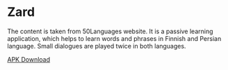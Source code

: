 # Zard


The content is taken from 50Languages website.
It is a passive learning application, which helps to learn words and phrases in Finnish and Persian language.
Small dialogues are played twice in both languages.



[APK Download](https://drive.google.com/open?id=1MIGwn79HtwCRf1KQNRQbzAyfMBN7xSwf)
